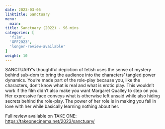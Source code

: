 ```yaml
---
date: 2023-03-05
linktitle: Sanctuary
menu:
  main:
title: Sanctuary (2022) - 96 mins
categories: [
  'film',
  'GFF2023',
  'longer-review-available'
]
weight: 10
---
```


SANCTUARY’s thoughtful depiction of fetish uses the sense of mystery behind sub-dom to bring the audience into the characters’ tangled power dynamics. You’re made part of the role-play because you, like the characters, don’t know what is real and what is erotic play. This wouldn’t work if the film didn’t also make you want Margaret Qualley to step on you. Her expressive face conveys what is otherwise left unsaid while also hiding secrets behind the role-play. The power of her role is in making you fall in love with her while basically learning nothing about her.

Full review available on TAKE ONE: https://takeonecinema.net/2023/sanctuary/